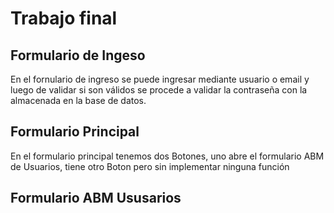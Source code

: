 # Trabajo final

## Formulario de Ingeso
<p>En el fornulario de ingreso se puede ingresar mediante usuario o email y luego de validar 
si son válidos se procede a validar la contraseña con la almacenada en la base de datos.</P>

## Formulario Principal
<p>En el formulario principal tenemos dos Botones, uno abre el formulario ABM de Usuarios, 
tiene otro Boton pero sin implementar ninguna función</p>

## Formulario ABM Ususarios
<p></p>
